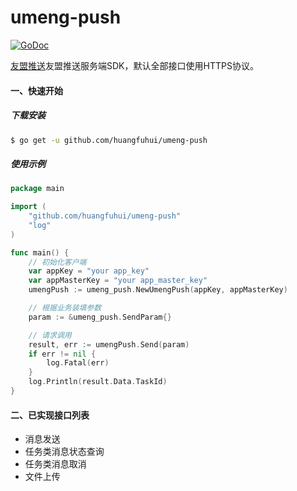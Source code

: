 # umeng-push

[![GoDoc](https://godoc.org/github.com/huangfuhui/umeng-push?status.svg)](https://godoc.org/github.com/huangfuhui/umeng-push)

<a href="https://developer.umeng.com/docs/66632/detail/68343">友盟推送</a>友盟推送服务端SDK，默认全部接口使用HTTPS协议。

#### 一、快速开始

##### 下载安装
```bash
$ go get -u github.com/huangfuhui/umeng-push
```

##### 使用示例
```go
package main

import (
	"github.com/huangfuhui/umeng-push"
	"log"
)

func main() {
	// 初始化客户端
	var appKey = "your app_key"
	var appMasterKey = "your app_master_key"
	umengPush := umeng_push.NewUmengPush(appKey, appMasterKey)

	// 根据业务装填参数
	param := &umeng_push.SendParam{}

	// 请求调用
	result, err := umengPush.Send(param)
	if err != nil {
		log.Fatal(err)
	}
	log.Println(result.Data.TaskId)
}
```

#### 二、已实现接口列表
- 消息发送
- 任务类消息状态查询
- 任务类消息取消
- 文件上传
